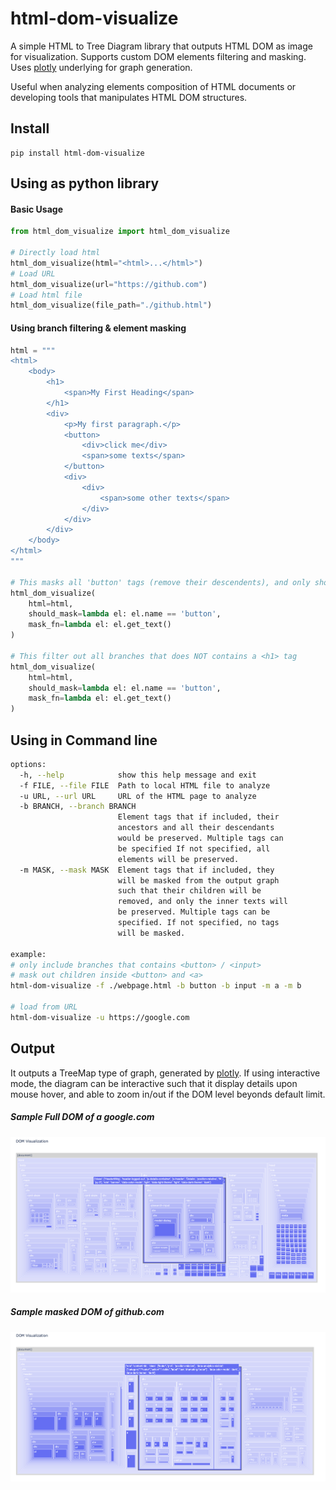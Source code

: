 # html-dom-visualize
A simple HTML to Tree Diagram library that outputs HTML DOM as image for visualization. Supports custom DOM elements filtering and masking. Uses [plotly](https://github.com/plotly/plotly.py) underlying for graph generation.

Useful when analyzing elements composition of HTML documents or developing tools that manipulates HTML DOM structures.

## Install
```
pip install html-dom-visualize
```

## Using as python library

#### Basic Usage
```python
from html_dom_visualize import html_dom_visualize

# Directly load html
html_dom_visualize(html="<html>...</html>")
# Load URL
html_dom_visualize(url="https://github.com")
# Load html file
html_dom_visualize(file_path="./github.html")
```

#### Using branch filtering & element masking
```python
html = """
<html>
    <body>
        <h1>
            <span>My First Heading</span>
        </h1>
        <div>
            <p>My first paragraph.</p>
            <button>
                <div>click me</div>
                <span>some texts</span>
            </button>
            <div>
                <div>
                    <span>some other texts</span>
                </div>
            </div>
        </div>
    </body>
</html>
"""

# This masks all 'button' tags (remove their descendents), and only show the inner texts in the visualization.
html_dom_visualize(
    html=html,
    should_mask=lambda el: el.name == 'button', 
    mask_fn=lambda el: el.get_text()
)

# This filter out all branches that does NOT contains a <h1> tag
html_dom_visualize(
    html=html,
    should_mask=lambda el: el.name == 'button', 
    mask_fn=lambda el: el.get_text()
)
```

## Using in Command line
```sh
options:
  -h, --help            show this help message and exit
  -f FILE, --file FILE  Path to local HTML file to analyze
  -u URL, --url URL     URL of the HTML page to analyze
  -b BRANCH, --branch BRANCH
                        Element tags that if included, their
                        ancestors and all their descendants
                        would be preserved. Multiple tags can
                        be specified If not specified, all
                        elements will be preserved.
  -m MASK, --mask MASK  Element tags that if included, they
                        will be masked from the output graph
                        such that their children will be
                        removed, and only the inner texts will
                        be preserved. Multiple tags can be
                        specified. If not specified, no tags
                        will be masked.

example:
# only include branches that contains <button> / <input>
# mask out children inside <button> and <a>
html-dom-visualize -f ./webpage.html -b button -b input -m a -m b 

# load from URL
html-dom-visualize -u https://google.com
```

## Output
It outputs a TreeMap type of graph, generated by [plotly](https://github.com/plotly/plotly.py). If using interactive mode, the diagram can be interactive such that it display details upon mouse hover, and able to zoom in/out if the DOM level beyonds default limit.

##### Sample Full DOM of a google.com
![](docs/full.png)

##### Sample masked DOM of github.com
![](docs/masked.png)